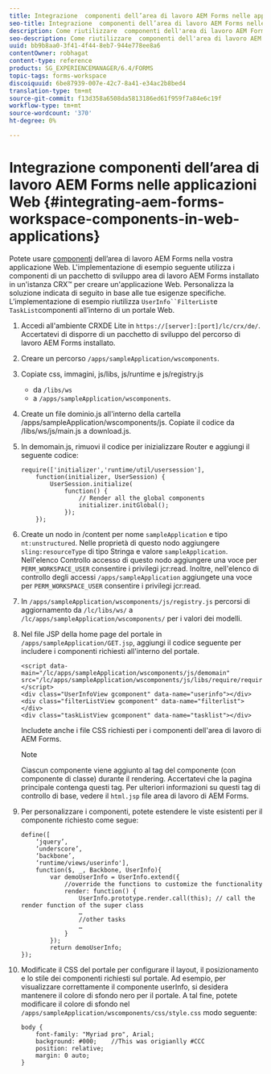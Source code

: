 ```yaml
---
title: Integrazione  componenti dell’area di lavoro AEM Forms nelle applicazioni Web
seo-title: Integrazione  componenti dell’area di lavoro AEM Forms nelle applicazioni Web
description: Come riutilizzare  componenti dell'area di lavoro AEM Forms nelle proprie app Web per sfruttare le funzionalità e fornire un'integrazione stretta.
seo-description: Come riutilizzare  componenti dell'area di lavoro AEM Forms nelle proprie app Web per sfruttare le funzionalità e fornire un'integrazione stretta.
uuid: bb9b8aa0-3f41-4f44-8eb7-944e778ee8a6
contentOwner: robhagat
content-type: reference
products: SG_EXPERIENCEMANAGER/6.4/FORMS
topic-tags: forms-workspace
discoiquuid: 6be87939-007e-42c7-8a41-e34ac2b8bed4
translation-type: tm+mt
source-git-commit: f13d358a6508da5813186ed61f959f7a84e6c19f
workflow-type: tm+mt
source-wordcount: '370'
ht-degree: 0%

---
```



# Integrazione  componenti dell’area di lavoro AEM Forms nelle applicazioni Web {#integrating-aem-forms-workspace-components-in-web-applications}

Potete usare  [componenti](/help/forms/using/description-reusable-components.md) dell’area di lavoro AEM Forms nella vostra applicazione Web. L&#39;implementazione di esempio seguente utilizza i componenti di un pacchetto di sviluppo  area di lavoro AEM Forms installato in un&#39;istanza CRX™ per creare un&#39;applicazione Web. Personalizza la soluzione indicata di seguito in base alle tue esigenze specifiche. L’implementazione di esempio riutilizza `UserInfo``FilterList`e `TaskList`componenti all’interno di un portale Web.

1. Accedi all&#39;ambiente CRXDE Lite in `https://[server]:[port]/lc/crx/de/`. Accertatevi di disporre di un pacchetto di sviluppo del percorso di lavoro AEM Forms  installato.
1. Creare un percorso `/apps/sampleApplication/wscomponents`.
1. Copiate css, immagini, js/libs, js/runtime e js/registry.js

   * da `/libs/ws`
   * a `/apps/sampleApplication/wscomponents`.

1. Create un file dominio.js all&#39;interno della cartella /apps/sampleApplication/wscomponents/js. Copiate il codice da /libs/ws/js/main.js a download.js.
1. In demomain.js, rimuovi il codice per inizializzare Router e aggiungi il seguente codice:

   ```
   require(['initializer','runtime/util/usersession'], 
       function(initializer, UserSession) { 
           UserSession.initialize( 
               function() { 
                   // Render all the global components
                   initializer.initGlobal();  
               }); 
       });
   ```

1. Create un nodo in /content per nome `sampleApplication` e tipo `nt:unstructured`. Nelle proprietà di questo nodo aggiungere `sling:resourceType` di tipo Stringa e valore `sampleApplication`. Nell&#39;elenco Controllo accesso di questo nodo aggiungere una voce per `PERM_WORKSPACE_USER` consentire i privilegi jcr:read. Inoltre, nell&#39;elenco di controllo degli accessi `/apps/sampleApplication` aggiungete una voce per `PERM_WORKSPACE_USER` consentire i privilegi jcr:read.
1. In `/apps/sampleApplication/wscomponents/js/registry.js` percorsi di aggiornamento da `/lc/libs/ws/` a `/lc/apps/sampleApplication/wscomponents/` per i valori dei modelli.
1. Nel file JSP della home page del portale in `/apps/sampleApplication/GET.jsp`, aggiungi il codice seguente per includere i componenti richiesti all&#39;interno del portale.

   ```as3
   <script data-main="/lc/apps/sampleApplication/wscomponents/js/demomain" src="/lc/apps/sampleApplication/wscomponents/js/libs/require/require.js"></script>
   <div class="UserInfoView gcomponent" data-name="userinfo"></div> 
   <div class="filterListView gcomponent" data-name="filterlist"></div> 
   <div class="taskListView gcomponent" data-name="tasklist"></div> 
   ```

   Includete anche i file CSS richiesti per i componenti dell&#39;area di lavoro di  AEM Forms.

   >[!NOTE]
   >
   >Ciascun componente viene aggiunto al tag del componente (con componente di classe) durante il rendering. Accertatevi che la pagina principale contenga questi tag. Per ulteriori informazioni su questi tag di controllo di base, vedere il `html.jsp` file  area di lavoro di AEM Forms.

1. Per personalizzare i componenti, potete estendere le viste esistenti per il componente richiesto come segue:

   ```as3
   define([ 
       ‘jquery’, 
       ‘underscore’, 
       ‘backbone’, 
       ‘runtime/views/userinfo'],
       function($, _, Backbone, UserInfo){ 
           var demoUserInfo = UserInfo.extend({ 
               //override the functions to customize the functionality 
               render: function() { 
                   UserInfo.prototype.render.call(this); // call the render function of the super class 
                   … 
                   //other tasks 
                   … 
               } 
           }); 
           return demoUserInfo; 
   });
   ```

1. Modificate il CSS del portale per configurare il layout, il posizionamento e lo stile dei componenti richiesti sul portale. Ad esempio, per visualizzare correttamente il componente userInfo, si desidera mantenere il colore di sfondo nero per il portale. A tal fine, potete modificare il colore di sfondo nel `/apps/sampleApplication/wscomponents/css/style.css` modo seguente:

   ```as3
   body {
       font-family: "Myriad pro", Arial;
       background: #000;    //This was origianlly #CCC    
       position: relative;
       margin: 0 auto;
   }
   ```
